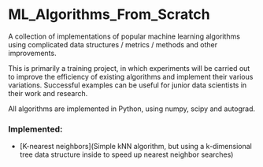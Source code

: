 # ML_Algorithms_From_Scratch
A collection of implementations of popular machine learning algorithms using complicated data structures / metrics / methods and other improvements.

This is primarily a training project, in which experiments will be carried out to improve the efficiency of existing algorithms and implement their various variations. Successful examples can be useful for junior data scientists in their work and research.

All algorithms are implemented in Python, using numpy, scipy and autograd.  

### Implemented:
* [K-nearest neighbors](Simple kNN algorithm, but using a k-dimensional tree data structure inside to speed up nearest neighbor searches)
